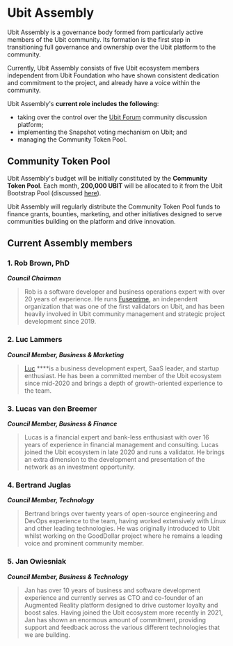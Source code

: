 # Ubit Assembly

Ubit Assembly is a governance body formed from particularly active members of the Ubit community. Its formation is the first step in transitioning full governance and ownership over the Ubit platform to the community.  

Currently, Ubit Assembly consists of five Ubit ecosystem members independent from Ubit Foundation who have shown consistent dedication and commitment to the project, and already have a voice within the community.

Ubit Assembly's **current role includes the following**: 

* taking over the control over the [Ubit Forum](https://forum.ubitscan.com/) community discussion platform;
* implementing the Snapshot voting mechanism on Ubit; and
* managing the Community Token Pool.

## Community Token Pool

Ubit Assembly's budget will be initially constituted by the **Community Token Pool**. Each month, **200,000 UBIT** will be allocated to it from the Ubit Bootstrap Pool \(discussed [here](https://docs.ubitscan.com/general/fuse-token/fuse-supply-and-current-distribution)\).

Ubit Assembly will regularly distribute the Community Token Pool funds to finance grants, bounties, marketing, and other initiatives designed to serve communities building on the platform and drive innovation.  

## Current Assembly members

### **1. Rob Brown, PhD** <a id="b624"></a>

_**Council Chairman**_

> Rob is a software developer and business operations expert with over 20 years of experience. He runs [Fuseprime](https://fuseprime.com/)**,** an independent organization that was one of the first validators on Ubit, and has been heavily involved in Ubit community management and strategic project development since 2019.

### **2. Luc Lammers** <a id="1b91"></a>

_**Council Member, Business & Marketing**_

> [Luc](https://www.luclammers.com/) ****is a business development expert, SaaS leader, and startup enthusiast. He has been a committed member of the Ubit ecosystem since mid-2020 and brings a depth of growth-oriented experience to the team.

### **3. Lucas van den Breemer** <a id="2105"></a>

_**Council Member, Business & Finance**_

> Lucas is a financial expert and bank-less enthusiast with over 16 years of experience in financial management and consulting. Lucas joined the Ubit ecosystem in late 2020 and runs a validator. He brings an extra dimension to the development and presentation of the network as an investment opportunity.

### **4. Bertrand Juglas** <a id="41a8"></a>

_**Council Member, Technology**_

> Bertrand brings over twenty years of open-source engineering and DevOps experience to the team, having worked extensively with Linux and other leading technologies. He was originally introduced to Ubit whilst working on the GoodDollar project where he remains a leading voice and prominent community member.

### **5. Jan Owiesniak** <a id="bce2"></a>

_**Council Member, Business & Technology**_

> Jan has over 10 years of business and software development experience and currently serves as CTO and co-founder of an Augmented Reality platform designed to drive customer loyalty and boost sales. Having joined the Ubit ecosystem more recently in 2021, Jan has shown an enormous amount of commitment, providing support and feedback across the various different technologies that we are building.

